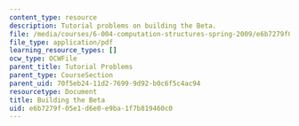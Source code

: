 ```yaml
---
content_type: resource
description: Tutorial problems on building the Beta.
file: /media/courses/6-004-computation-structures-spring-2009/e6b7279f05e1d6e0e9ba1f7b819460c0_MIT6_004s09_tutor14.pdf
file_type: application/pdf
learning_resource_types: []
ocw_type: OCWFile
parent_title: Tutorial Problems
parent_type: CourseSection
parent_uid: 70f5eb24-11d2-7699-9d92-b0c6f5c4ac94
resourcetype: Document
title: Building the Beta
uid: e6b7279f-05e1-d6e0-e9ba-1f7b819460c0
---
```

